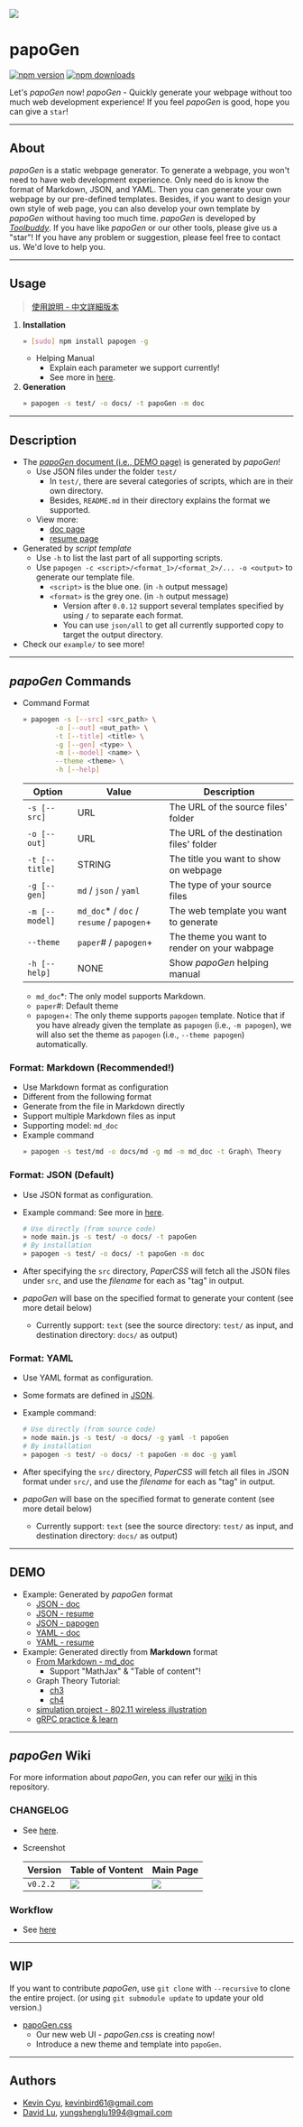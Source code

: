 ![](./design/badge.png)

# papoGen
[![npm version](https://img.shields.io/npm/v/papogen.svg?style=for-the-badge)](https://badge.fury.io/js/papogen)
[![npm downloads](https://img.shields.io/npm/dm/papogen.svg?style=for-the-badge)](https://www.npmjs.com/package/papogen)

Let's *papoGen* now!
*papoGen* - Quickly generate your webpage without too much web development experience!
If you feel *papoGen* is good, hope you can give a `star`!

---
## About

*papoGen* is a static webpage generator. To generate a webpage, you won't need to have web development experience. Only need do is know the format of Markdown, JSON, and YAML. Then you can generate your own webpage by our pre-defined templates. Besides, if you want to design your own style of web page, you can also develop your own template by *papoGen* without having too much time. *papoGen* is developed by [*Toolbuddy*](https://github.com/toolbuddy). If you have like *papoGen* or our other tools, please give us a "star"! If you have any problem or suggestion, please feel free to contact us. We'd love to help you.

---
## Usage

> [使用說明 - 中文詳細版本](example/)

1. **Installation**
    ```bash
    » [sudo] npm install papogen -g
    ```
    * Helping Manual
        * Explain each parameter we support currently!
        * See more in [here](https://github.com/toolbuddy/papoGen/blob/master/example/README.md).
2. **Generation**
    ```bash
    » papogen -s test/ -o docs/ -t papoGen -m doc
    ```

---
## Description

* The [*papoGen* document (i.e., DEMO page)](https://toolbuddy.github.io/papoGen/) is generated by *papoGen*!
    * Use JSON files under the folder `test/`
        * In `test/`, there are several categories of scripts, which are in their own directory.
        * Besides, `README.md` in their directory explains the format we supported.
    * View more:
        * [doc page](https://toolbuddy.github.io/papoGen/)
        * [resume page](https://toolbuddy.github.io/papoGen/resume)
* Generated by *script template*
    * Use `-h` to list the last part of all supporting scripts.
    * Use `papogen -c <script>/<format_1>/<format_2>/... -o <output>` to generate our template file.
        * `<script>` is the blue one. (in `-h` output message)
        * `<format>` is the grey one. (in `-h` output message)
            * Version after `0.0.12` support several templates specified by using `/` to separate each format.
            * You can use `json/all` to get all currently supported copy to target the output directory.
* Check our `example/` to see more!

---
## *papoGen* Commands

* Command Format
	```bash
	» papogen -s [--src] <src_path> \
            -o [--out] <out_path> \
            -t [--title] <title> \
            -g [--gen] <type> \
            -m [--model] <name> \
            --theme <theme> \
	        -h [--help]
	```

    | Option | Value | Description |
    |---|---|---|
    | `-s [--src]` | URL | The URL of the source files' folder |
    | `-o [--out]` | URL | The URL of the destination files' folder |
    | `-t [--title]` | STRING | The title you want to show on webpage |
    | `-g [--gen]` | `md` / `json` / `yaml` | The type of your source files |
    | `-m [--model]` | `md_doc`* / `doc` / `resume` / `papogen`+ | The web template you want to generate |
    | `--theme` | `paper`# / `papogen`+ | The theme you want to render on your wabpage |
    | `-h [--help]` | NONE | Show *papoGen* helping manual |
    
    * `md_doc`*: The only model supports Markdown.
    * `paper`#: Default theme
    * `papogen`+: The only theme supports `papogen` template. Notice that if you have already given the template as `papogen` (i.e., `-m papogen`), we will also set the theme as `papogen` (i.e., `--theme papogen`) automatically.

### Format: Markdown (Recommended!)

* Use Markdown format as configuration
* Different from the following format
* Generate from the file in Markdown directly
* Support multiple Markdown files as input
* Supporting model: `md_doc`
* Example command
    ```bash
    » papogen -s test/md -o docs/md -g md -m md_doc -t Graph\ Theory
    ```

### Format: JSON (Default)

* Use JSON format as configuration.
* Example command: See more in [here](https://github.com/toolbuddy/papoGen/blob/master/test/json/README.md).
    ```bash
    # Use directly (from source code)
    » node main.js -s test/ -o docs/ -t papoGen
    # By installation
    » papogen -s test/ -o docs/ -t papoGen -m doc
    ```

* After specifying the `src` directory, *PaperCSS* will fetch all the JSON files under `src`, and use the *filename* for each as "tag" in output.
* *papoGen* will base on the specified format to generate your content (see more detail below)
    * Currently support: `text` (see the source directory: `test/` as input, and destination directory: `docs/` as output)

### Format: YAML

* Use YAML format as configuration.
* Some formats are defined in [JSON](https://github.com/toolbuddy/papoGen/blob/master/test/json/README.md).
* Example command:
    ```bash
    # Use directly (from source code)
    » node main.js -s test/ -o docs/ -g yaml -t papoGen
    # By installation
    » papogen -s test/ -o docs/ -t papoGen -m doc -g yaml
    ```

* After specifying the `src/` directory, *PaperCSS* will fetch all files in JSON format under `src/`, and use the *filename* for each as "tag" in output.
* *papoGen* will base on the specified format to generate content (see more detail below)
    * Currently support: `text` (see the source directory: `test/` as input, and destination directory: `docs/` as output)

---
## DEMO

* Example: Generated by *papoGen* format
   * [JSON - doc](https://toolbuddy.github.io/papoGen/out/doc)
   * [JSON - resume](https://toolbuddy.github.io/papoGen/out/resume/)
   * [JSON - papogen](https://toolbuddy.github.io/papoGen/out/papogen/)
   * [YAML - doc](https://toolbuddy.github.io/papoGen/out/doc)
   * [YAML - resume](https://toolbuddy.github.io/papoGen/out/resume/)
* Example: Generated directly from **Markdown** format
   * [From Markdown - md_doc](https://toolbuddy.github.io/papoGen/out/md/)
       * Support "MathJax" & "Table of content"!
   * Graph Theory Tutorial:
      * [ch3](https://toolbuddy.github.io/Graph-Theory/matching-factor/index.html)
      * [ch4](https://toolbuddy.github.io/Graph-Theory/connectivity-path/)
   * [simulation project - 802.11 wireless illustration](https://kevinbird61.github.io/simulation-wireless-802.11/)
   * [gRPC practice & learn](https://kevinbird61.github.io/grpc-practice/)

---
## *papoGen* Wiki

For more information about *papoGen*, you can refer our [wiki](https://github.com/toolbuddy/papoGen/wiki) in this repository.

### CHANGELOG

* See [here](https://github.com/toolbuddy/papoGen/wiki).
* Screenshot

    | Version | Table of Vontent | Main Page |
    | ------- | ------- | ------- |
    | `v0.2.2` | ![](res/v0.2.2_toc.png) | ![](res/v0.2.2_preview.png) |  

### Workflow

* See [here](https://github.com/toolbuddy/papoGen/wiki)

---
## WIP

If you want to contribute *papoGen*, use `git clone` with `--recursive` to clone the entire project. (or using `git submodule update` to update your old version.)

* [papoGen.css](https://github.com/toolbuddy/papoGen.css)
    * Our new web UI - *papoGen.css* is creating now!
    * Introduce a new theme and template into `papoGen`.

---
## Authors

* [Kevin Cyu](https://github.com/kevinbird61), kevinbird61@gmail.com
* [David Lu](https://github.com/yungshenglu), yungshenglu1994@gmail.com
